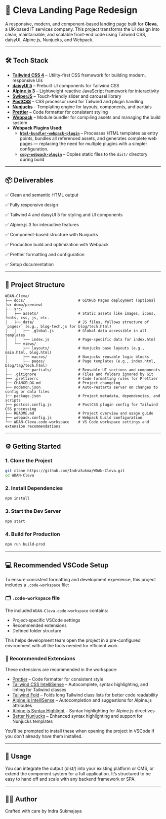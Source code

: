 # 🚀 Cleva Landing Page Redesign

A responsive, modern, and component-based landing page built for **Cleva**, a UK-based IT services company. This project transforms the UI design into clean, maintainable, and scalable front-end code using Tailwind CSS, daisyUI, Alpine.js, Nunjucks, and Webpack.

---

## 🛠 Tech Stack

- **[Tailwind CSS 4](https://tailwindcss.com/)** – Utility-first CSS framework for building modern, responsive UIs
- **[daisyUI 5](https://daisyui.com/)** – Prebuilt UI components for Tailwind CSS
- **[Alpine.js 3](https://alpinejs.dev/)** – Lightweight reactive JavaScript framework for interactivity
- **[SwiperJS](https://swiperjs.com/)** – Touch-friendly slider and carousel library
- **[PostCSS](https://postcss.org/)** – CSS processor used for Tailwind and plugin handling
- **[Nunjucks](https://mozilla.github.io/nunjucks/)** – Templating engine for layouts, components, and partials
- **[Prettier](https://prettier.io/)** – Code formatter for consistent styling
- **[Webpack](https://webpack.js.org/)** – Module bundler for compiling assets and managing the build system
- **Webpack Plugins Used:**
  - **[`html-bundler-webpack-plugin`](https://github.com/webdiscus/html-bundler-webpack-plugin)** – Processes HTML templates as entry points, bundles all referenced assets, and generates complete web pages — replacing the need for multiple plugins with a simpler configuration.
  - **[`copy-webpack-plugin`](https://webpack.js.org/plugins/copy-webpack-plugin/)** – Copies static files to the `dist/` directory during build

---

## 📦 Deliverables

✅ Clean and semantic HTML output

✅ Fully responsive design

✅ Tailwind 4 and daisyUI 5 for styling and UI components

✅ Alpine.js 3 for interactive features

✅ Component-based structure with Nunjucks

✅ Production build and optimization with Webpack

✅ Prettier formatting and configuration

✅ Setup documentation

---

## 📁 Project Structure

```
WDAN-Cleva/
├── docs/                        # GitHub Pages deployment (optional for demo/preview)
├── src/
│   ├── assets/                  # Static assets like images, icons, fonts, css, js, etc.
│   ├── data/                    # JS files, follows structure of `pages/` (e.g., blog-tech.js for blog/tech.html)
│   │   ├── _global.js           # Global data accessible in all templates
│   │   └── index.js             # Page-specific data for index.html
│   └── views/
│       ├── layouts/             # Nunjucks base layouts (e.g., main.html, blog.html)
│       ├── macros/              # Nunjucks reusable logic blocks
│       ├── pages/               # Page templates (e.g., index.html, blog/tag/tech.html)
│       └── partials/            # Reusable UI sections and components
├── .gitignore                   # Files and folders ignored by Git
├── .prettierrc                  # Code formatting rules for Prettier
├── CHANGELOG.md                 # Project changelog
├── nodemon.json                 # Auto-restarts server on changes to config or data files
├── package.json                 # Project metadata, dependencies, and scripts
├── postcss.config.js            # PostCSS plugin config for Tailwind CSS processing
├── README.md                    # Project overview and usage guide
├── webpack.config.js            # Webpack build configuration
└── WDAN-Cleva.code-workspace    # VS Code workspace settings and extension recommendations
```

---

## ⚙️ Getting Started

### 1. Clone the Project

```bash
git clone https://github.com/IndraSukma/WDAN-Cleva.git
cd WDAN-Cleva
```

### 2. Install Dependencies

```bash
npm install
```

### 3. Start the Dev Server

```bash
npm start
```

### 4. Build for Production

```bash
npm run build-prod
```

---

## 💻 Recommended VSCode Setup

To ensure consistent formatting and development experience, this project includes a `.code-workspace` file:

### 🗂️ `.code-workspace` file

The included `WDAN-Cleva.code-workspace` contains:

- Project-specific VSCode settings
- Recommended extensions
- Defined folder structure

This helps development team open the project in a pre-configured environment with all the tools needed for efficient work.

### 🔧 Recommended Extensions

These extensions are recommended in the workspace:

- [Prettier](https://marketplace.visualstudio.com/items?itemName=esbenp.prettier-vscode) – Code formatter for consistent style
- [Tailwind CSS IntelliSense](https://marketplace.visualstudio.com/items?itemName=bradlc.vscode-tailwindcss) – Autocomplete, syntax highlighting, and linting for Tailwind classes
- [Tailwind Fold](https://marketplace.visualstudio.com/items?itemName=stivo.tailwind-fold) – Folds long Tailwind class lists for better code readability
- [Alpine.js IntelliSense](https://marketplace.visualstudio.com/items/?itemName=adrianwilczynski.alpine-js-intellisense) – Autocompletion and suggestions for Alpine.js attributes
- [Alpine.js Syntax Highlight](https://marketplace.visualstudio.com/items/?itemName=sperovita.alpinejs-syntax-highlight) – Syntax highlighting for Alpine.js directives
- [Better Nunjucks](https://marketplace.visualstudio.com/items/?itemName=ginfuru.better-nunjucks) – Enhanced syntax highlighting and support for Nunjucks templates

You’ll be prompted to install these when opening the project in VSCode if you don’t already have them installed.

---

## 📝 Usage

You can integrate the output (dist/) into your existing platform or CMS, or extend the component system for a full application. It’s structured to be easy to hand off and scale with any backend framework or SPA.

---

## 👨‍💻 Author

Crafted with care by Indra Sukmajaya
